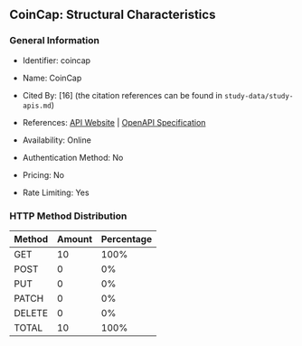 ## CoinCap: Structural Characteristics

### General Information

- Identifier: coincap

- Name: CoinCap

- Cited By: [16] (the citation references can be found in `study-data/study-apis.md`)

- References: [API Website](https://docs.coincap.io) | [OpenAPI Specification](https://docs.coincap.io/)

- Availability: Online

- Authentication Method: No

- Pricing: No

- Rate Limiting: Yes

### HTTP Method Distribution

| Method | Amount | Percentage |
|--------|--------|------------|
| GET | 10 | 100% |
| POST | 0 | 0% |
| PUT | 0 | 0% |
| PATCH | 0 | 0% |
| DELETE | 0 | 0% |
| TOTAL | 10 | 100% |
